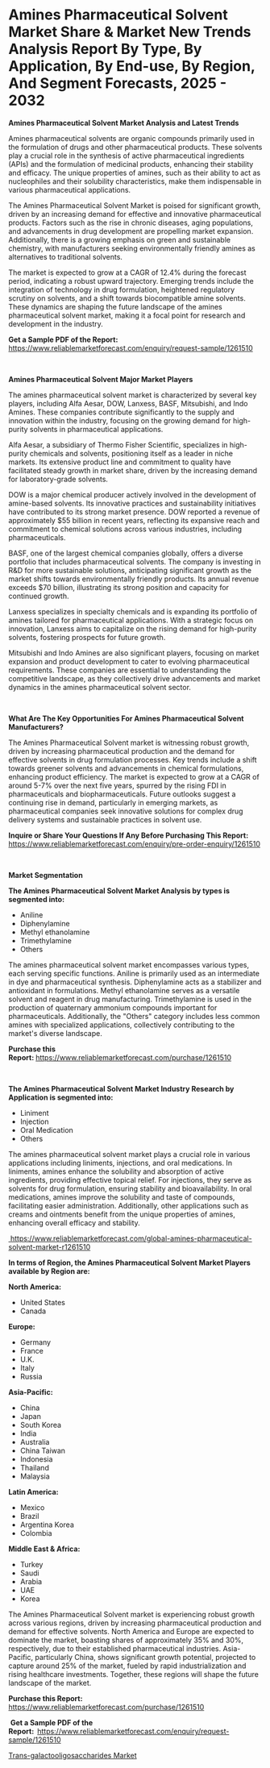 <p><h1>Amines Pharmaceutical Solvent Market Share & Market New Trends Analysis Report By Type, By Application, By End-use, By Region, And Segment Forecasts, 2025 - 2032</h1></p><p><strong>Amines Pharmaceutical Solvent Market Analysis and Latest Trends</strong></p>
<p><p>Amines pharmaceutical solvents are organic compounds primarily used in the formulation of drugs and other pharmaceutical products. These solvents play a crucial role in the synthesis of active pharmaceutical ingredients (APIs) and the formulation of medicinal products, enhancing their stability and efficacy. The unique properties of amines, such as their ability to act as nucleophiles and their solubility characteristics, make them indispensable in various pharmaceutical applications.</p><p>The Amines Pharmaceutical Solvent Market is poised for significant growth, driven by an increasing demand for effective and innovative pharmaceutical products. Factors such as the rise in chronic diseases, aging populations, and advancements in drug development are propelling market expansion. Additionally, there is a growing emphasis on green and sustainable chemistry, with manufacturers seeking environmentally friendly amines as alternatives to traditional solvents.</p><p>The market is expected to grow at a CAGR of 12.4% during the forecast period, indicating a robust upward trajectory. Emerging trends include the integration of technology in drug formulation, heightened regulatory scrutiny on solvents, and a shift towards biocompatible amine solvents. These dynamics are shaping the future landscape of the amines pharmaceutical solvent market, making it a focal point for research and development in the industry.</p></p>
<p><strong>Get a Sample PDF of the Report:&nbsp;</strong> <a href="https://www.reliablemarketforecast.com/enquiry/request-sample/1261510?utm_campaign=1893&utm_medium=2&utm_source=Github&utm_content=ia&utm_term=02022025&utm_id=amines-pharmaceutical-solvent">https://www.reliablemarketforecast.com/enquiry/request-sample/1261510</a></p>
<p>&nbsp;</p>
<p><strong>Amines Pharmaceutical Solvent Major Market Players</strong></p>
<p><p>The amines pharmaceutical solvent market is characterized by several key players, including Alfa Aesar, DOW, Lanxess, BASF, Mitsubishi, and Indo Amines. These companies contribute significantly to the supply and innovation within the industry, focusing on the growing demand for high-purity solvents in pharmaceutical applications.</p><p>Alfa Aesar, a subsidiary of Thermo Fisher Scientific, specializes in high-purity chemicals and solvents, positioning itself as a leader in niche markets. Its extensive product line and commitment to quality have facilitated steady growth in market share, driven by the increasing demand for laboratory-grade solvents.</p><p>DOW is a major chemical producer actively involved in the development of amine-based solvents. Its innovative practices and sustainability initiatives have contributed to its strong market presence. DOW reported a revenue of approximately $55 billion in recent years, reflecting its expansive reach and commitment to chemical solutions across various industries, including pharmaceuticals.</p><p>BASF, one of the largest chemical companies globally, offers a diverse portfolio that includes pharmaceutical solvents. The company is investing in R&D for more sustainable solutions, anticipating significant growth as the market shifts towards environmentally friendly products. Its annual revenue exceeds $70 billion, illustrating its strong position and capacity for continued growth.</p><p>Lanxess specializes in specialty chemicals and is expanding its portfolio of amines tailored for pharmaceutical applications. With a strategic focus on innovation, Lanxess aims to capitalize on the rising demand for high-purity solvents, fostering prospects for future growth.</p><p>Mitsubishi and Indo Amines are also significant players, focusing on market expansion and product development to cater to evolving pharmaceutical requirements. These companies are essential to understanding the competitive landscape, as they collectively drive advancements and market dynamics in the amines pharmaceutical solvent sector.</p></p>
<p>&nbsp;</p>
<p><strong>What Are The Key Opportunities For Amines Pharmaceutical Solvent Manufacturers?</strong></p>
<p><p>The Amines Pharmaceutical Solvent market is witnessing robust growth, driven by increasing pharmaceutical production and the demand for effective solvents in drug formulation processes. Key trends include a shift towards greener solvents and advancements in chemical formulations, enhancing product efficiency. The market is expected to grow at a CAGR of around 5-7% over the next five years, spurred by the rising FDI in pharmaceuticals and biopharmaceuticals. Future outlooks suggest a continuing rise in demand, particularly in emerging markets, as pharmaceutical companies seek innovative solutions for complex drug delivery systems and sustainable practices in solvent use.</p></p>
<p><strong>Inquire or Share Your Questions If Any Before Purchasing This Report:</strong> <a href="https://www.reliablemarketforecast.com/enquiry/pre-order-enquiry/1261510?utm_campaign=1893&utm_medium=2&utm_source=Github&utm_content=ia&utm_term=02022025&utm_id=amines-pharmaceutical-solvent">https://www.reliablemarketforecast.com/enquiry/pre-order-enquiry/1261510</a></p>
<p>&nbsp;</p>
<p><strong>Market Segmentation</strong></p>
<p><strong>The Amines Pharmaceutical Solvent Market Analysis by types is segmented into:</strong></p>
<p><ul><li>Aniline</li><li>Diphenylamine</li><li>Methyl ethanolamine</li><li>Trimethylamine</li><li>Others</li></ul></p>
<p><p>The amines pharmaceutical solvent market encompasses various types, each serving specific functions. Aniline is primarily used as an intermediate in dye and pharmaceutical synthesis. Diphenylamine acts as a stabilizer and antioxidant in formulations. Methyl ethanolamine serves as a versatile solvent and reagent in drug manufacturing. Trimethylamine is used in the production of quaternary ammonium compounds important for pharmaceuticals. Additionally, the "Others" category includes less common amines with specialized applications, collectively contributing to the market's diverse landscape.</p></p>
<p><strong>Purchase this Report:&nbsp;</strong><a href="https://www.reliablemarketforecast.com/purchase/1261510?utm_campaign=1893&utm_medium=2&utm_source=Github&utm_content=ia&utm_term=02022025&utm_id=amines-pharmaceutical-solvent">https://www.reliablemarketforecast.com/purchase/1261510</a></p>
<p>&nbsp;</p>
<p><strong>The Amines Pharmaceutical Solvent Market Industry Research by Application is segmented into:</strong></p>
<p><ul><li>Liniment</li><li>Injection</li><li>Oral Medication</li><li>Others</li></ul></p>
<p><p>The amines pharmaceutical solvent market plays a crucial role in various applications including liniments, injections, and oral medications. In liniments, amines enhance the solubility and absorption of active ingredients, providing effective topical relief. For injections, they serve as solvents for drug formulation, ensuring stability and bioavailability. In oral medications, amines improve the solubility and taste of compounds, facilitating easier administration. Additionally, other applications such as creams and ointments benefit from the unique properties of amines, enhancing overall efficacy and stability.</p></p>
<p><a href="https://www.reliablemarketforecast.com/global-amines-pharmaceutical-solvent-market-r1261510?utm_campaign=1893&utm_medium=2&utm_source=Github&utm_content=ia&utm_term=02022025&utm_id=amines-pharmaceutical-solvent">&nbsp;https://www.reliablemarketforecast.com/global-amines-pharmaceutical-solvent-market-r1261510</a></p>
<p><strong>In terms of Region, the Amines Pharmaceutical Solvent Market Players available by Region are:</strong></p>
<p>
    <p> <strong> North America: </strong>
        <ul>
            <li>United States</li>
            <li>Canada</li>
        </ul>
        </p> 
    <p> <strong> Europe: </strong>
        <ul>
            <li>Germany</li>
            <li>France</li>
            <li>U.K.</li>
            <li>Italy</li>
            <li>Russia</li>
        </ul>
        </p> 
    <p> <strong> Asia-Pacific: </strong>
        <ul>
            <li>China</li>
            <li>Japan</li>
            <li>South Korea</li>
            <li>India</li>
            <li>Australia</li>
            <li>China Taiwan</li>
            <li>Indonesia</li>
            <li>Thailand</li>
            <li>Malaysia</li>
        </ul>
        </p> 
    <p> <strong> Latin America: </strong>
        <ul>
            <li>Mexico</li>
            <li>Brazil</li>
            <li>Argentina Korea</li>
            <li>Colombia</li>
        </ul>
        </p> 
    <p> <strong> Middle East & Africa: </strong>
        <ul>
            <li>Turkey</li>
            <li>Saudi</li>
            <li>Arabia</li>
            <li>UAE</li>
            <li>Korea</li>
        </ul>
    </p>
    </p>
<p><p>The Amines Pharmaceutical Solvent market is experiencing robust growth across various regions, driven by increasing pharmaceutical production and demand for effective solvents. North America and Europe are expected to dominate the market, boasting shares of approximately 35% and 30%, respectively, due to their established pharmaceutical industries. Asia-Pacific, particularly China, shows significant growth potential, projected to capture around 25% of the market, fueled by rapid industrialization and rising healthcare investments. Together, these regions will shape the future landscape of the market.</p></p>
<p><strong>Purchase this Report: </strong><a href="https://www.reliablemarketforecast.com/purchase/1261510?utm_campaign=1893&utm_medium=2&utm_source=Github&utm_content=ia&utm_term=02022025&utm_id=amines-pharmaceutical-solvent">https://www.reliablemarketforecast.com/purchase/1261510</a></p>
<p>&nbsp;<strong>Get a Sample PDF of the Report:&nbsp;&nbsp;</strong><a href="https://www.reliablemarketforecast.com/enquiry/request-sample/1261510?utm_campaign=1893&utm_medium=2&utm_source=Github&utm_content=ia&utm_term=02022025&utm_id=amines-pharmaceutical-solvent">https://www.reliablemarketforecast.com/enquiry/request-sample/1261510</a></p>
<p><strong></strong></p>
<p><p><a href="https://github.com/PeterParrish5/Market-Research-Report-List-7/blob/main/trans-galactooligosaccharides-market.md?utm_campaign=1893&utm_medium=2&utm_source=Github&utm_content=ia&utm_term=02022025&utm_id=amines-pharmaceutical-solvent">Trans-galactooligosaccharides Market</a></p></p>